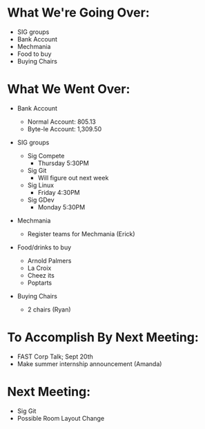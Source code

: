 # What We're Going Over:
- SIG groups
- Bank Account
- Mechmania
- Food to buy
- Buying Chairs


	
# What We Went Over:
- Bank Account
	- Normal Account: 805.13
	- Byte-le Account: 1,309.50
	
- SIG groups
	- Sig Compete
		- Thursday 5:30PM 
	- Sig Git
		- Will figure out next week
	- Sig Linux
		- Friday 4:30PM 
	- Sig GDev 
		- Monday 5:30PM  
		

- Mechmania
	- Register teams for Mechmania (Erick)
	
- Food/drinks to buy
	- Arnold Palmers
	- La Croix
	- Cheez its
	- Poptarts
	
- Buying Chairs
	- 2 chairs (Ryan)
	
	

# To Accomplish By Next Meeting: 
- FAST Corp Talk; Sept 20th
- Make summer internship announcement (Amanda)


# Next Meeting:
- Sig Git
- Possible Room Layout Change 